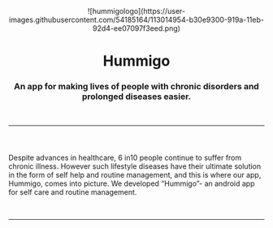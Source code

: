 <center>
  ![hummigologo](https://user-images.githubusercontent.com/54185164/113014954-b30e9300-919a-11eb-92d4-ee07097f3eed.png)
  <h1>Hummigo</h1>
  <h3>An app for making lives of people with chronic disorders and prolonged diseases easier.</h3>
</center>
<br/><hr/><br/>
<h3></h3>
<p>
    Despite advances in healthcare, 6 in10 people continue to suffer from chronic illness. However such lifestyle diseases have their ultimate solution in the form of self help and routine management, and this is where our app, Hummigo, comes into picture. We developed “Hummigo”- an android app for self care and routine management.  
</p>
<br/><hr/><br/>
<div>
    
</div>
